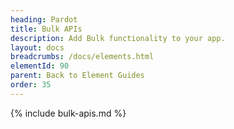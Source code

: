 ```yaml
---
heading: Pardot
title: Bulk APIs
description: Add Bulk functionality to your app.
layout: docs
breadcrumbs: /docs/elements.html
elementId: 90
parent: Back to Element Guides
order: 35
---
```


{% include bulk-apis.md %}
